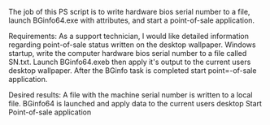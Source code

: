 The job of this PS script is to write hardware bios serial number to a file, launch BGinfo64.exe with attributes, and start a point-of-sale application.

Requirements:
As a support technician, I would like detailed information regarding point-of-sale status written on the desktop wallpaper. Windows startup, write the computer hardware bios serial number to a file called SN.txt. Launch BGinfo64.exeb then apply it's output to the current users desktop wallpaper. After the BGinfo task is completed start point=-of-sale application.

Desired results:
A file with the machine serial number is written to a local file.
BGinfo64 is launched and apply data to the current users desktop
Start Point-of-sale application
